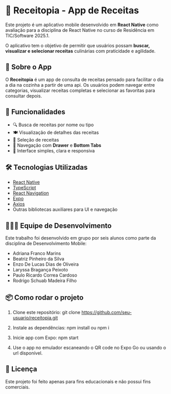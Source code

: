 # 🍲 Receitopia - App de Receitas

Este projeto é um aplicativo mobile desenvolvido em **React Native** como avaliação para a disciplina de React Native no curso de Residência em TIC/Software 2025.1.

O aplicativo tem o objetivo de permitir que usuários possam **buscar, visualizar e selecionar receitas** culinárias com praticidade e agilidade.

## 📱 Sobre o App

O **Receitopia** é um app de consulta de receitas pensado para facilitar o dia a dia na cozinha a partir de uma api. Os usuários podem navegar entre categorias, visualizar receitas completas e selecionar as favoritas para consultar depois.

## 🚀 Funcionalidades

- 🔍 Busca de receitas por nome ou tipo
- 🍽️ Visualização de detalhes das receitas
- 💾 Seleção de receitas
- 🧭 Navegação com **Drawer** e **Bottom Tabs**
- 🎨 Interface simples, clara e responsiva

## 🛠️ Tecnologias Utilizadas

- [React Native](https://reactnative.dev/)
- [TypeScript](https://www.typescriptlang.org/)
- [React Navigation](https://reactnavigation.org/)
- [Expo](https://expo.dev/)
- [Axios](https://axios-http.com/)
- Outras bibliotecas auxiliares para UI e navegação

## 🧑‍🤝‍🧑 Equipe de Desenvolvimento

Este trabalho foi desenvolvido em grupo por seis alunos como parte da disciplina de Desenvolvimento Mobile:

- Adriana Franco Marins
- Beatriz Pinheiro da Silva
- Enzo De Lucas Dias de Oliveira
- Laryssa Bragança Peixoto
- Paulo Ricardo Correa Cardoso
- Rodrigo Schuab Madeira Filho

## 📦 Como rodar o projeto

1. Clone este repositório:
   git clone https://github.com/seu-usuario/receitopia.git

2. Instale as dependências:
    npm install ou npm i

3. Inicie app com Expo:
    npm start

4. Use o app no emulador escaneando o QR code no Expo Go ou usando o url disponível.

## 📄 Licença

Este projeto foi feito apenas para fins educacionais e não possui fins comerciais.
